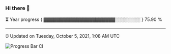 ### Hi there 👋

⏳ Year progress { ▓▓▓▓▓▓▓▓▓▓▓▓▓▓▓▓▓▓▓▓▓▓░░░░░░░░ } 75.90 %

---

⏰ Updated on Tuesday, October 5, 2021, 1:08 AM UTC

![Progress Bar CI](https://github.com/arthurbuhl/arthurbuhl/workflows/Progress%20Bar%20CI/badge.svg)
